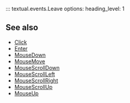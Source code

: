 ::: textual.events.Leave
    options:
      heading_level: 1

## See also

- [Click](click.md)
- [Enter](enter.md)
- [MouseDown](mouse_down.md)
- [MouseMove](mouse_move.md)
- [MouseScrollDown](mouse_scroll_down.md)
- [MouseScrollLeft](mouse_scroll_left.md)
- [MouseScrollRight](mouse_scroll_right.md)
- [MouseScrollUp](mouse_scroll_up.md)
- [MouseUp](mouse_up.md)
